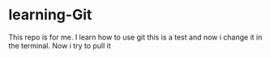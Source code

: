 # learning-Git
This repo is for me. I learn how to use git
this is a test
and now i change it in the terminal.
Now i try to pull it
